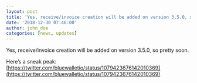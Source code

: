 ```yaml
---
layout: post
title: 'Yes, receive/invoice creation will be added on version 3.5.0, so pretty soon.'
date: '2018-12-30 07:46:00'
author: john_doe
categories: [news, updates]
---
```


Yes, receive/invoice creation will be added on version 3.5.0, so pretty soon.

Here’s a sneak peak:  
[https://twitter.com/bluewalletio/status/1079423676142010369](https://twitter.com/bluewalletio/status/1079423676142010369)